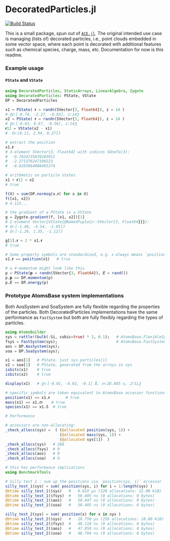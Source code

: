 # DecoratedParticles.jl

<!-- [![Stable](https://img.shields.io/badge/docs-stable-blue.svg)](https://ACEsuit.github.io/DecoratedParticles.jl/stable/)
[![Dev](https://img.shields.io/badge/docs-dev-blue.svg)](https://ACEsuit.github.io/DecoratedParticles.jl/dev/) -->
[![Build Status](https://github.com/ACEsuit/DecoratedParticles.jl/actions/workflows/CI.yml/badge.svg?branch=main)](https://github.com/ACEsuit/DecoratedParticles.jl/actions/workflows/CI.yml?query=branch%3Amain)

This is a small package, spun out of [`ACE.jl`](https://github.com/ACEsuit/ACE.jl). The original intended use case is managing (lists of) decorated particles, i.e., point clouds embedded in some vector space, where each point is decorated with additional features such as chemical species, charge, mass, etc. Documentation for now is this readme. 

### Example usage

#### `PState` and `VState` 

```julia
using DecoratedParticles, StaticArrays, LinearAlgebra, Zygote 
using DecoratedParticles: PState, VState
DP = DecoratedParticles

x1 = PState( 𝐫 = randn(SVector{3, Float64}), z = 14 )
# 〖𝐫:[-0.74, -2.27, -0.83], z:14〗
x2 = PState( 𝐫 = randn(SVector{3, Float64}), z = 14 )
# 〖𝐫:[-0.63, 0.67, -0.56], z:14〗
𝐫12 = VState(x2 - x1)
# ｟𝐫:[0.11, 2.94, 0.27]｠

# extract the position 
x1.𝐫
# 3-element SVector{3, Float64} with indices SOneTo(3):
#  -0.7424735839283951
#  -2.271376247109223
#  -0.8265064008465374

# arithmetic on particle states 
x1 + 𝐫12 ≈ x2
# true 

f(X) = sum(DP.normsq(x.𝐫) for x in X)
f([x1, x2])
# 4.115...

# the gradient of a PState is a VState 
g = Zygote.gradient(f, [x1, x2])[1] 
# 2-element Vector{VState{@NamedTuple{𝐫::SVector{3, Float64}}}}:
#｟𝐫:[-1.48, -4.54, -1.65]｠
#｟𝐫:[-1.26, 1.35, -1.12]｠

g[1].𝐫 ≈ 2 * x1.𝐫
# true 

# Some property symbols are standardized, e.g. 𝐫 always means `position`
x1.𝐫 == position(x1)   # true 

# a 4-momentum might look like this 
p = PState(𝐩 = randn(SVector{3, Float64}), 𝐸 = rand()) 
p.𝐩 == DP.momentum(p)
p.𝐸 == DP.energy(p)
```

### Prototype AtomsBase system implementations 

Both AosSystem and SoaSystem are fully flexible regarding the 
properties of the particles. Both DecoratedParticles implementations 
have the same performance as `FastSystem` but both are fully flexibly 
regarding the types of particles. 

```julia
using AtomsBuilder
sys = rattle!(bulk(:Si, cubic=true) * 2, 0.1);   # AtomsBase.FlexibleSystem
fsys = FastSystem(sys);                          # AtomsBase.FastSystem
aos = DP.AosSystem(sys);
soa = DP.SoaSystem(sys);

x1 = aos[1]   # PState, just sys.particles[1]
x2 = soa[1]   # PState, generated from the arrays in sys 
isbits(x1)    # true 
isbits(x2)    # true 

display(x1)   # 〖𝐫:[-0.01, -0.02, -0.1] Å, 𝑚:28.085 u, 𝑍:Si〗

# specific symbols are taken equivalent to AtomsBase accessor functions e.g. 
position(x1) == x1.𝐫       # true 
mass(x1) == x1.𝑚    # true
species(x1) == x1.S  # true

# Performance

# accessors are non-allocating: 
_check_allocs(sys) =  ( (@allocated position(sys, 1)) + 
                        (@allocated mass(sys, 1)) + 
                        (@allocated sys[1])  )
_check_allocs(sys)   # 288 
_check_allocs(fsys)  # 0
_check_allocs(aos)   # 0 
_check_allocs(soa)   # 0 

# this has performance implications
using BenchmarkTools

# Silly test 1 : sum up the positions via `position(sys, i)` accessor
silly_test_1(sys) = sum( position(sys, i) for i = 1:length(sys) )
@btime silly_test_1($sys)   #   8.819 μs (320 allocations: 12.00 KiB)
@btime silly_test_1($fsys)  #   50.405 ns (0 allocations: 0 bytes)
@btime silly_test_1($aos)   #   50.447 ns (0 allocations: 0 bytes)
@btime silly_test_1($soa)   #   50.405 ns (0 allocations: 0 bytes)

silly_test_2(sys) = sum( position(x) for x in sys )
@btime silly_test_2($sys)   #   10.750 μs (256 allocations: 18.00 KiB)
@btime silly_test_2($fsys)  #   48.118 ns (0 allocations: 0 bytes)
@btime silly_test_2($aos)   #   47.950 ns (0 allocations: 0 bytes)
@btime silly_test_2($soa)   #   48.794 ns (0 allocations: 0 bytes)
```
